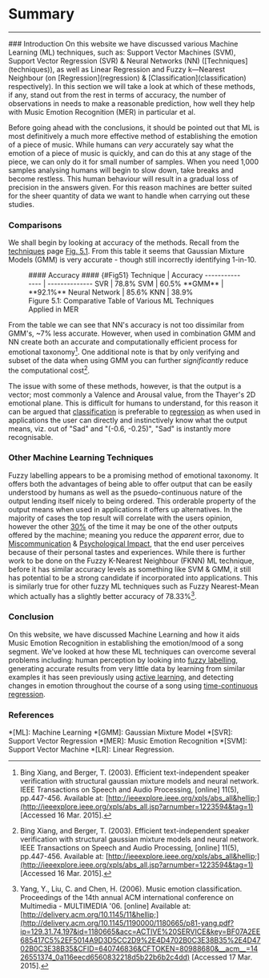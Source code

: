 # Summary
<hr>
### Introduction
On this website we have discussed various Machine Learning (ML) techniques, such as: Support Vector Machines (SVM), Support Vector Regression (SVR) &amp; Neural Networks (NN) ([Techniques](techniques)), as well as Linear Regression and Fuzzy k&mdash;Nearest Neighbour (on [Regression](regression) &amp; [Classification](classification) respectively). In this section we will take a look at which of these methods, if any, stand out from the rest in terms of accuracy, the number of observations in needs to make a reasonable prediction, how well they help with Music Emotion Recognition (MER) in particular et al.

Before going ahead with the conclusions, it should be pointed out that ML is most definitively a much more effective method of establishing the emotion of a piece of music. While humans can *very* accurately say what the emotion of a piece of music is quickly, and can do this at any stage of the piece, we can only do it for small number of samples. When you need 1,000 samples analysing humans will begin to slow down, take breaks and become restless. This human behaviour will result in a gradual loss of precision in the answers given. For this reason machines are better suited for the sheer quantity of data we want to handle when carrying out these studies.

### Comparisons
We shall begin by looking at accuracy of the methods. Recall from the [techniques](techniques) page [Fig. 5.1](#Fig51). From this table it seems that Gaussian Mixture Models (GMM) is very accurate - though still incorrectly identifying 1-in-10.

<figure markdown="1">
#### Accuracy #### {#Fig51}
Technique       | Accuracy
--------------- | --------------
SVR             | 78.8%
SVM             | 60.5%
**GMM**         | **92.1%**
Neural Network  | 85.6%
KNN             | 38.9%
<figcaption markdown="1">
  Figure 5.1: Comparative Table of Various ML Techniques Applied in MER
</figcaption>
</figure>

From the table we can see that NN's accuracy is not too dissimilar from GMM's, ~7% less accurate. However, when used in combination GMM and NN create both an accurate and computationally efficient process for emotional taxonomy[^1]. One additional note is that by only verifying and subset of the data when using GMM you can further *significantly* reduce the computational cost[^1].

The issue with some of these methods, however, is that the output is a vector; most commonly a Valence and Arousal value, from the Thayer's 2D emotional plane. This is difficult for humans to understand, for this reason it can be argued that [classification](classification) is preferable to [regression](regression) as when used in applications the user can directly and instinctively know what the output means, viz. out of "Sad" and "(-0.6, -0.25)", "Sad" is instantly more recognisable.

<!-- Regression -->


### Other Machine Learning Techniques

Fuzzy labelling appears to be a promising method of emotional taxonomy. It offers both the advantages of being able to offer output that can be easily understood by humans as well as the psuedo-continuous nature of the output lending itself nicely to being ordered. This orderable property of the output means when used in applications it offers up alternatives. In the majority of cases the top result will correlate with the users opinion, however the other [30%](classification#FKNN) of the time it may be one of the other outputs offered by the machine; meaning you reduce the *apparent* error, due to [Miscommunication](regression#MisC) &amp; [Psychological Impact](regression#PsyI), that the end user perceives because of their personal tastes and experiences. While there is further work to be done on the Fuzzy K-Nearest Neighbour (FKNN) ML technique, before it has similar accuracy levels as something like SVM &amp; GMM, it still has potential to be a strong candidate if incorporated into applications. This is similarly true for other fuzzy ML techniques such as Fuzzy Nearest-Mean which actually has a slightly better accuracy of 78.33%[^2].

### Conclusion

On this website, we have discussed Machine Learning and how it aids Music Emotion Recognition in establishing the emotion/mood of a song segment. We've looked at how these ML techniques can overcome several problems including: human perception by looking into [fuzzy labelling](classification#FKNN), generating accurate results from very little data by learning from similar examples it has seen previously using [active learning](regression#ActLearning), and detecting changes in emotion throughout the course of a song using [time-continuous regression](regression#TimeCont).

<!--
- Potential Machine Learning techniques that haven't been used a great deal, but may be useful in solving certain problems
  - GMM
  - Decision Tree Learning
  - K-Nearest Neighbours

-->
### References

[^1]: Bing Xiang, and Berger, T. (2003). Efficient text-independent speaker verification with structu&shy;ral gaussian mixture models and neural network. IEEE Transactions on Speech and Audio Processing, [online] 11(5), pp.447-456. Available at: [http://ieeexplore.ieee.org/xpls/abs_all&hellip;](http://ieeexplore.ieee.org/xpls/abs_all.jsp?arnumber=1223594&tag=1) [Acc&shy;essed 16 Mar. 2015].

[^2]: Yang, Y., Liu, C. and Chen, H. (2006). Music emotion classification. Proceedings of the 14th annual ACM international conference on Multimedia - MULTIMEDIA '06. [online] Available at: [http://delivery.acm.org/10.1145/11&hellip;](http://delivery.acm.org/10.1145/1190000/1180665/p81-yang.pdf?ip=129.31.74.197&id=1180665&acc=ACTIVE%20SERVICE&key=BF07A2EE685417C5%2EF5014A9D3D5CC2D9%2E4D4702B0C3E38B35%2E4D4702B0C3E38B35&CFID=640746836&CFTOKEN=80988680&__acm__=1426551374_0a116eecd6560832218d5b22b6b2c4dd) [Accessed 17 Mar. 2015].

*[ML]: Machine Learning
*[GMM]: Gaussian Mixture Model
*[SVR]: Support Vector Regression
*[MER]: Music Emotion Recognition
*[SVM]: Support Vector Machine
*[LR]: Linear Regression.

